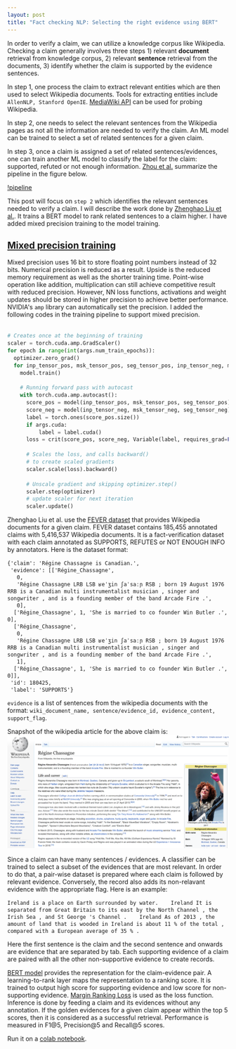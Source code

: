 ```yaml
---
layout: post
title: "Fact checking NLP: Selecting the right evidence using BERT"
---
```


In order to verify a claim, we can utilize a knowledge corpus like Wikipedia. Checking a claim generally involves three steps 1) relevant **document** retrieval from knowledge corpus, 2) relevant **sentence** retrieval from the documents, 3) identify whether the claim is supported by the evidence sentences.

In step 1, one process the claim to extract relevant entities which are then used to select Wikipedia documents. Tools for extracting entities include ``AllenNLP, Stanford OpenIE``. [MediaWiki API](https://www.mediawiki.org/wiki/API:%20Main_page) can be used for probing Wikipedia. 

In step 2, one needs to select the relevant sentences from the Wikipedia pages as not all the information are needed to verify the claim. An ML model can be trained to select a set of related sentences for a given claim. 

In step 3, once a claim is assigned a set of related sentences/evidences, one can train another ML model to classify the label for the claim: supported, refuted or not enough information. [Zhou et al.]() summarize the pipeline in the figure below.

[!pipeline](/images/fact-checking-pipeline.png)

This post will focus on ``step 2`` which identifies the relevant sentences needed to verify a claim. I will describe the work done by [Zhenghao Liu et al.](https://www.aclweb.org/anthology/2020.acl-main.655.pdf). It trains a BERT model to rank related sentences to a claim higher. I have added mixed precision training to the model training.   

## [Mixed precision training](https://pytorch.org/blog/accelerating-training-on-nvidia-gpus-with-pytorch-automatic-mixed-precision/)
Mixed precision uses 16 bit to store floating point numbers instead of 32 bits. Numerical precision is reduced as a result. Upside is the reduced memory requirement as well as the shorter training time. Point-wise operation like addition, multiplication can still achieve competitive result with reduced precision. However, NN loss functions, activations and weight updates should be stored in higher precision to achieve better performance. NVIDIA's `amp` library can automatically set the precision. I added the following codes in the training pipeline to support mixed precision.  

```python

# Creates once at the beginning of training
scaler = torch.cuda.amp.GradScaler()
for epoch in range(int(args.num_train_epochs)):
  optimizer.zero_grad()
  for inp_tensor_pos, msk_tensor_pos, seg_tensor_pos, inp_tensor_neg, msk_tensor_neg, seg_tensor_neg in trainset_reader:
    model.train()
  
    # Running forward pass with autocast
    with torch.cuda.amp.autocast():
      score_pos = model(inp_tensor_pos, msk_tensor_pos, seg_tensor_pos)
      score_neg = model(inp_tensor_neg, msk_tensor_neg, seg_tensor_neg)
      label = torch.ones(score_pos.size())
      if args.cuda:
          label = label.cuda()
      loss = crit(score_pos, score_neg, Variable(label, requires_grad=False))

      # Scales the loss, and calls backward()
      # to create scaled gradients
      scaler.scale(loss).backward()

      # Unscale gradient and skipping optimizer.step()
      scaler.step(optimizer)
      # update scaler for next iteration
      scaler.update()
```


Zhenghao Liu et al. use the [FEVER dataset](https://arxiv.org/abs/1803.05355) that provides Wikipedia documents for a given claim. FEVER dataset contains 185,455 annotated claims with 5,416,537 Wikipedia documents. It is a fact-verification dataset with each claim annotated as SUPPORTS, REFUTES or NOT ENOUGH INFO by annotators. Here is the dataset format:  
```
{'claim': 'Régine Chassagne is Canadian.',
 'evidence': [['Régine_Chassagne',
   0,
   'Régine Chassagne LRB LSB ʁeˈʒin ʃaˈsaːɲ RSB ; born 19 August 1976 RRB is a Canadian multi instrumentalist musician , singer and songwriter , and is a founding member of the band Arcade Fire .',
   0],
  ['Régine_Chassagne', 1, 'She is married to co founder Win Butler .', 0],
  ['Régine_Chassagne',
   0,
   'Régine Chassagne LRB LSB ʁeˈʒin ʃaˈsaːɲ RSB ; born 19 August 1976 RRB is a Canadian multi instrumentalist musician , singer and songwriter , and is a founding member of the band Arcade Fire .',
   1],
  ['Régine_Chassagne', 1, 'She is married to co founder Win Butler .', 0]],
 'id': 180425,
 'label': 'SUPPORTS'}
```
`evidence` is a list of sentences from the wikipedia documents with the format: ``wiki_document_name, sentence/evidence_id, evidence_content, support_flag``.

Snapshot of the wikipedia article for the above claim is:  
![wiki_regina](/images/wiki_regina.PNG)

Since a claim can have many sentences / evidences. A classifier can be trained to select a subset of the evidences that are most relevant. In order to do that, a pair-wise dataset is prepared where each claim is followed by relevant evidence. Conversely, the record also adds its non-relavant evidence with the appropriate flag. Here is an example:  
```
Ireland is a place on Earth surrounded by water.	Ireland	It is separated from Great Britain to its east by the North Channel , the Irish Sea , and St George 's Channel .	Ireland	As of 2013 , the amount of land that is wooded in Ireland is about 11 % of the total , compared with a European average of 35 % .
```
Here the first sentence is the claim and the second sentence and onwards are evidence that are separated by tab. Each supporting evidence of a claim are paired with all the other non-supportive evidence to create records. 

[BERT model](https://arxiv.org/abs/1810.04805) provides the representation for the claim-evidence pair. A learning-to-rank layer maps the representation to a ranking score. It is trained to output high score for supporting evidence and low score for non-supporting evidence. [Margin Ranking Loss](https://pytorch.org/docs/stable/generated/torch.nn.MarginRankingLoss.html) is used as the loss function. Inference is done by feeding a claim and its evidences without any annotation. If the golden evidences for a given claim appear within the top 5 scores, then it is considered as a successful retrieval. Performance is measured in F1@5, Precision@5 and Recall@5 scores.  

Run it on a [colab notebook](https://colab.research.google.com/drive/1LN_qvn20_XF4BGt-mfV5Z4LWpUDNMiBd?usp=sharing). 
